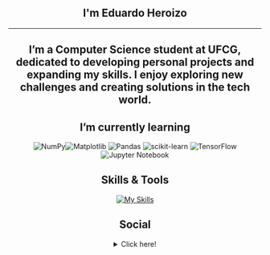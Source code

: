 <div align="center">

## I'm Eduardo Heroizo

---
I’m a Computer Science student at UFCG, dedicated to developing personal projects and expanding my skills. I enjoy exploring new challenges and creating solutions in the tech world.
---

</div>

<div align="center">

## I’m currently learning

![NumPy](https://img.shields.io/badge/numpy-%23013243.svg?style=for-the-badge&logo=numpy&logoColor=white)![Matplotlib](https://img.shields.io/badge/Matplotlib-%23ffffff.svg?style=for-the-badge&logo=Matplotlib&logoColor=black) ![Pandas](https://img.shields.io/badge/pandas-%23150458.svg?style=for-the-badge&logo=pandas&logoColor=white)
 ![scikit-learn](https://img.shields.io/badge/scikit--learn-%23F7931E.svg?style=for-the-badge&logo=scikit-learn&logoColor=white) ![TensorFlow](https://img.shields.io/badge/TensorFlow-%23FF6F00.svg?style=for-the-badge&logo=TensorFlow&logoColor=white) ![Jupyter Notebook](https://img.shields.io/badge/jupyter-%23FA0F00.svg?style=for-the-badge&logo=jupyter&logoColor=white)

</div>

<div align="center">

## Skills & Tools

[![My Skills](https://skillicons.dev/icons?i=python,java,git,linux,vscode,github,vim)](https://skillicons.dev)

</div>

<div align="center">

## Social

<details align="center">
  <summary>Click here!</summary>
  <br>
  <a href="mailto:eduardoheroizo@gmail.com">
    <img src="https://img.shields.io/badge/Gmail-D14836?style=for-the-badge&logo=gmail&logoColor=white" alt="Gmail">
  </a>
  <a href="https://www.linkedin.com/in/eduardo-heroizo-046061344">
    <img src="https://img.shields.io/badge/-LinkedIn-%230077B5?style=for-the-badge&logo=linkedin&logoColor=white" alt="LinkedIn">
  </a>
</details>

</div>

